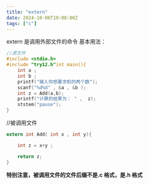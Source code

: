 ```yaml
---
title: "extern"
date: 2024-10-06T19:08:00Z
tags: ["c"]
---
```


extern 是调用外部文件的命令
基本用法：

```c
//源文件
#include <stdio.h>
#include "try12.h"int main(){
    int a ;
    int b ;
    printf("输入你想要求和的两个数");
    scanf("%d%d" , &a , &b );
    int z = Add(a,b);
    printf("计算的结果为： " ,  z);
    ststem("pause");
}


```

//被调用文件

```c
extern int Add( int x , int y){

    int z = x+y ;

    return z;
}
```

**特别注意，被调用文件的文件后缀不是.c 格式，是.h 格式**


